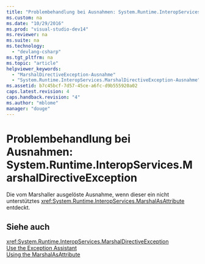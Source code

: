 ```yaml
---
title: "Problembehandlung bei Ausnahmen: System.Runtime.InteropServices.MarshalDirectiveException"
ms.custom: na
ms.date: "10/29/2016"
ms.prod: "visual-studio-dev14"
ms.reviewer: na
ms.suite: na
ms.technology: 
  - "devlang-csharp"
ms.tgt_pltfrm: na
ms.topic: "article"
helpviewer_keywords: 
  - "MarshalDirectiveException-Ausnahme"
  - "System.Runtime.InteropServices.MarshalDirectiveException-Ausnahme"
ms.assetid: b7c45bcf-7d57-45ce-a6fc-d9b555920a02
caps.latest.revision: 4
caps.handback.revision: "4"
ms.author: "mblome"
manager: "douge"
---
```

# Problembehandlung bei Ausnahmen: System.Runtime.InteropServices.MarshalDirectiveException
Die vom Marshaller ausgelöste Ausnahme, wenn dieser ein nicht unterstütztes <xref:System.Runtime.InteropServices.MarshalAsAttribute> entdeckt.  
  
## Siehe auch  
 <xref:System.Runtime.InteropServices.MarshalDirectiveException>   
 [Use the Exception Assistant](../Topic/How%20to:%20Use%20the%20Exception%20Assistant.md)   
 [Using the MarshalAsAttribute](assetId:///c13e741c-3ebb-4b36-9dbb-f2abbfe154f0)